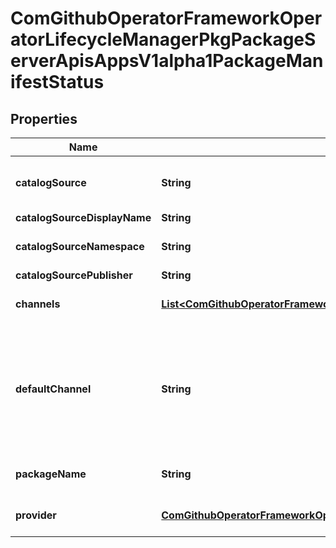 
# ComGithubOperatorFrameworkOperatorLifecycleManagerPkgPackageServerApisAppsV1alpha1PackageManifestStatus

## Properties
Name | Type | Description | Notes
------------ | ------------- | ------------- | -------------
**catalogSource** | **String** | CatalogSource is the name of the CatalogSource this package belongs to | 
**catalogSourceDisplayName** | **String** |  | 
**catalogSourceNamespace** | **String** |   CatalogSourceNamespace is the namespace of the owning CatalogSource | 
**catalogSourcePublisher** | **String** |  | 
**channels** | [**List&lt;ComGithubOperatorFrameworkOperatorLifecycleManagerPkgPackageServerApisAppsV1alpha1PackageChannel&gt;**](ComGithubOperatorFrameworkOperatorLifecycleManagerPkgPackageServerApisAppsV1alpha1PackageChannel.md) | Channels are the declared channels for the package, ala &#x60;stable&#x60; or &#x60;alpha&#x60;. | 
**defaultChannel** | **String** | DefaultChannel is, if specified, the name of the default channel for the package. The default channel will be installed if no other channel is explicitly given. If the package has a single channel, then that channel is implicitly the default. | 
**packageName** | **String** | PackageName is the name of the overall package, ala &#x60;etcd&#x60;. | 
**provider** | [**ComGithubOperatorFrameworkOperatorLifecycleManagerPkgPackageServerApisAppsV1alpha1AppLink**](ComGithubOperatorFrameworkOperatorLifecycleManagerPkgPackageServerApisAppsV1alpha1AppLink.md) | Provider is the provider of the PackageManifest&#39;s default CSV |  [optional]



